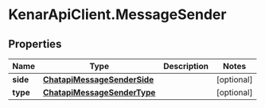 # KenarApiClient.MessageSender

## Properties

Name | Type | Description | Notes
------------ | ------------- | ------------- | -------------
**side** | [**ChatapiMessageSenderSide**](ChatapiMessageSenderSide.md) |  | [optional] 
**type** | [**ChatapiMessageSenderType**](ChatapiMessageSenderType.md) |  | [optional] 


